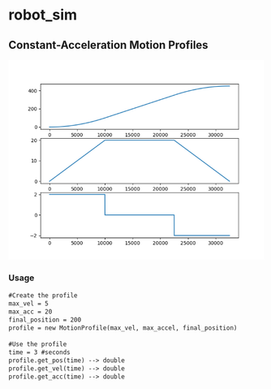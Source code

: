 # robot_sim
## Constant-Acceleration Motion Profiles
![Constant-Acceleration Motion Profile](/assets/Figure_1.png)
### Usage
    #Create the profile
    max_vel = 5
    max_acc = 20
    final_position = 200
    profile = new MotionProfile(max_vel, max_accel, final_position)

    #Use the profile
    time = 3 #seconds
    profile.get_pos(time) --> double
    profile.get_vel(time) --> double
    profile.get_acc(time) --> double